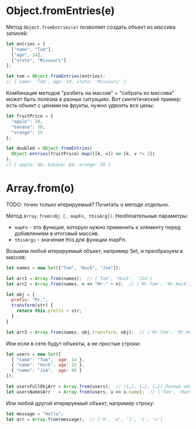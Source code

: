 # Object.fromEntries(e)

Метод `Object.fromEntries(e)` позволяет создать объект из массива записей:

```javascript
let entries = [
  ["name", "Tom"],
  ["age", 14],
  ["state", "Missouri"]
];

let tom = Object.fromEntries(entries);
// { name: 'Tom', age: 14, state: 'Missouri' }
```

Комбинация методов "разбить на массив" + "собрать из массива" может быть полезна в разных ситуациях. Вот синтетический пример: есть объект с ценами на фрукты, нужно удвоить все цены:

```javascript
let fruitPrice = {
  "apple": 20,
  "banana": 30,
  "orange": 25
};

let doubled = Object.fromEntries(
  Object.entries(fruitPrice).map(([k, v]) => [k, v *= 2])
);
// { apple: 40, banana: 60, orange: 50 }
```

# Array.from(o)

TODO: точно только итерируемый? Почитать о методе отдельно.

Метод `Array.from(obj [, mapFn, thisArg])`. Необязательные параметры:

* `mapFn` - это функция, которую нужно применить к элементу перед добавлением в итоговый массив.
* `thisArgs` - значение this для функции mapFn.

Возьмем любой итерируемый объект, например Set, и преобразуем в массив:

```javascript
let names = new Set(["Tom", "Huck", "Jim"]);

let arr1 = Array.from(names);  // ['Tom', 'Huck', 'Jim']
let arr2 = Array.from(names, n => "Mr." + n);  // ['Mr.Tom', 'Mr.Huck', 'Mr.Jim']

let obj = {
  prefix: "Mr.",
  transform(str) {
    return this.prefix + str;
  }
}

let arr3 = Array.from(names, obj.transform, obj);  // ['Mr.Tom', 'Mr.Huck', 'Mr.Jim']
```

Или если в сете будут объекты, а не простые строки:

```javascript
let users = new Set([
  { "name": "Tom",  age: 14 }, 
  { "name": "Huck", age: 15 },
  { "name": "Jim",  age: 40 }
]);

let usersFullObjArr = Array.from(users);  // [{…}, {…}, {…}] Полные объекты
let usersNamesArr   = Array.from(users, u => u.name);  // ['Tom', 'Huck', 'Jim']
```

Или любой другой итерируемый объект, например строку:

```javascript
let message = "Hello";
let arr = Array.from(message);  // ['H', 'e', 'l', 'l', 'o']
```

